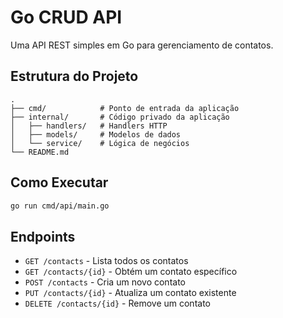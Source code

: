 # Go CRUD API

Uma API REST simples em Go para gerenciamento de contatos.

## Estrutura do Projeto

```
.
├── cmd/            # Ponto de entrada da aplicação
├── internal/       # Código privado da aplicação
│   ├── handlers/   # Handlers HTTP
│   ├── models/     # Modelos de dados
│   └── service/    # Lógica de negócios
└── README.md
```

## Como Executar

```bash
go run cmd/api/main.go
```

## Endpoints

- `GET /contacts` - Lista todos os contatos
- `GET /contacts/{id}` - Obtém um contato específico
- `POST /contacts` - Cria um novo contato
- `PUT /contacts/{id}` - Atualiza um contato existente
- `DELETE /contacts/{id}` - Remove um contato
